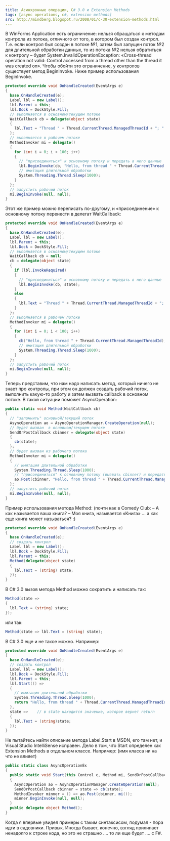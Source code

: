 ```yaml
---
title: Асинхронные операции, C# 3.0 и Extension Methods
tags: [async operations, c#, extension methods]
src: http://mindberg.blogspot.ru/2008/01/c-30-extension-methods.html
---
```

В WinForms Application есть ограничение: нельзя обращаться к методам контрола из потока, отличного от того, в котором был создан контрол. Т.е. если контрол был создан в потоке №1, затем был запущен поток №2 для длительной обработки данных, то из потока №2 нельзя обратиться к контролу – будет System.InvalidOperationException: «Cross-thread operation not valid: Control accessed from a thread other than the thread it was created on». 
Чтобы обойти это ограничение, у контролов существует метод BeginInvoke. Ниже пример использования BeginInvoke.
```c#
protected override void OnHandleCreated(EventArgs e)
{
  base.OnHandleCreated(e);
  Label lbl = new Label();
  lbl.Parent = this;
  lbl.Dock = DockStyle.Fill;
  // выполняется в основном/текущем потоке
  WaitCallback cb = delegate(object state)
  {
    lbl.Text = "Thread " + Thread.CurrentThread.ManagedThreadId + "; " + state + "; " + DateTime.Now;
  };
  // выполняется в рабочем потоке
  MethodInvoker mi = delegate()
  {
    for (int i = 0; i < 100; i++)
    {
      // "присоединиться" к основному потоку и передать в него данные
      lbl.BeginInvoke(cb, "Hello, from thread " + Thread.CurrentThread.ManagedThreadId);
      // имитация длительной обработки
      System.Threading.Thread.Sleep(1000);
    }
  };
  // запустить рабочий поток
  mi.BeginInvoke(null, null);
}
```
Этот же пример можно переписать по-другому, и «присоединение» к основному потоку перенести в делегат WaitCallback:
```c#
protected override void OnHandleCreated(EventArgs e)
{
  base.OnHandleCreated(e);
  Label lbl = new Label();
  lbl.Parent = this;
  lbl.Dock = DockStyle.Fill;
  // выполняется в основном/текущем потоке
  WaitCallback cb = null;
  cb = delegate(object state)
  {
    if (lbl.InvokeRequired)
    {
      // "присоединиться" к основному потоку и передать в него данные
      lbl.BeginInvoke(cb, state);
    }
    else
    {
      lbl.Text = "Thread " + Thread.CurrentThread.ManagedThreadId + "; " + state + "; " + DateTime.Now;
    }
  };
  // выполняется в рабочем потоке
  MethodInvoker mi = delegate()
  {
    for (int i = 0; i < 100; i++)
    {
      cb("Hello, from thread " + Thread.CurrentThread.ManagedThreadId);
      // имитация длительной обработки
      System.Threading.Thread.Sleep(1000);
    }
  };
  // запустить рабочий поток
  mi.BeginInvoke(null, null);
}
```
Теперь представим, что нам надо написать метод, который ничего не знает про контролы, при этом он должен создать рабочий поток, выполнить какую-то работу и затем вызвать callback в основном потоке. 
В такой ситуации поможет AsyncOperation:
```c#
public static void Method(WaitCallback cb)
{
  // "запомнить" основной/текущий поток
  AsyncOperation ao = AsyncOperationManager.CreateOperation(null);
  // будет вызван  в основном/текущем потоке
  SendOrPostCallback cbinner = delegate(object state)
  {
    cb(state);
  };
  // будет вызван из рабочего потока
  MethodInvoker mi = delegate()
  {
    // имитация длительной обработки
    System.Threading.Thread.Sleep(1000);
    // "присоединиться" к основному потоку (вызвать cbinner) и передать в него данные
    ao.Post(cbinner, "Hello, from thread " + Thread.CurrentThread.ManagedThreadId);
  };
  // запустить рабочий поток
  mi.BeginInvoke(null, null);
}
```
Пример использования метода Method:
(почти как в Comedy Club: – А как называется ваша книга? – Моя книга, называется «Книга» ... а как еще книга может называться? :)
```c#
protected override void OnHandleCreated(EventArgs e)
{
  base.OnHandleCreated(e);
  // создать контрол
  Label lbl = new Label();
  lbl.Dock = DockStyle.Fill;
  lbl.Parent = this;
  Method(delegate(object state)
  {
    lbl.Text = (string) state;
  });
}
```
В C# 3.0 вызов метода Method можно сократить и написать так:
```c#
Method(state =>
{
  lbl.Text = (string) state;
});
```
или так:
```c#
Method(state => lbl.Text = (string) state);
```
В C# 3.0 еще и не такое можно.
Например:
```c#
protected override void OnHandleCreated(EventArgs e)
{
  base.OnHandleCreated(e);
  // создать контрол
  Label lbl = new Label();
  lbl.Dock = DockStyle.Fill;
  lbl.Parent = this;
  lbl.Start(() =>
  {
    // имитация длительной обработки
    System.Threading.Thread.Sleep(1000);
    return "Hello, from thread " + Thread.CurrentThread.ManagedThreadId;
  },
  state =>    // в state находится значение, которое вернет return
  {
    lbl.Text = (string)state;
  });
}
```
Не пытайтесь найти описание метода Label.Start в MSDN, его там нет, и Visual Studio IntelliSense исправен. Дело в том, что Start определен как Extension Methods в отдельном классе.
Например:
(имя класса ни на что не влияет)
```c#
public static class AsyncOperationEx
{
  public static void Start(this Control c, Method mi, SendOrPostCallback cb)
  {
    AsyncOperation ao = AsyncOperationManager.CreateOperation(null);
    SendOrPostCallback cbinner = state => cb(state);
    MethodInvoker minner = () => ao.Post(cbinner, mi());
    minner.BeginInvoke(null, null);
  }
  public delegate object Method();
}
```
Когда я впервые увидел примеры с таким синтаксисом, подумал -  пора идти в садовники. Привык. Иногда бывает, конечно, взгляд прилипает ненадолго к строке кода, но это не страшно .... то ли еще будет .... c F#.
